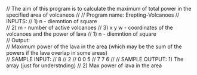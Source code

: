 // The aim of this program is to calculate the maximum of total power in the specified area of volcaneos 
//
//  Program name: Erepting-Volcanoes
//  INPUTS:
//         1) n - diemntion of square  
//         2) m - number of active volcanoes
//         3) x y w - coordinates of the volcanoes and the power of lava
//         1) n - diemntion of square  
// Output:   
//         Maximum power of the lava in the area (which may be the sum of the powers if the lava overlap in some areas)  
// SAMPLE INPUT:
//              8
//              2
//              0 0 5
//              7 7 6
//
//  SAMPLE OUTPUT: 1) The array (just for understnding)
//                 2) Max power of lava in the area
